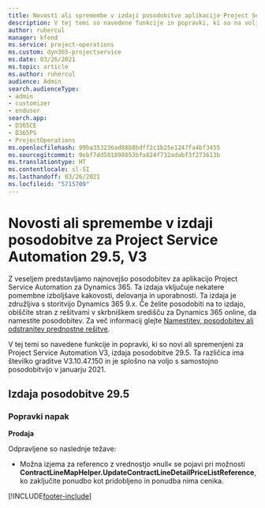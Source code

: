 ```yaml
---
title: Novosti ali spremembe v izdaji posodobitve aplikacije Project Service Automation 29.5, sprotni popravek, V3
description: V tej temi so navedene funkcije in popravki, ki so na voljo v izdaji posodobitve aplikacije Project Service Automation 29.5, sprotni popravek, V3.
author: ruhercul
manager: kfend
ms.service: project-operations
ms.custom: dyn365-projectservice
ms.date: 03/26/2021
ms.topic: article
ms.author: ruhercul
audience: Admin
search.audienceType:
- admin
- customizer
- enduser
search.app:
- D365CE
- D365PS
- ProjectOperations
ms.openlocfilehash: 99ba353236ad88b8bdff2c1b25e1247fa4bf3455
ms.sourcegitcommit: 9ebf7dd501898053bfa824f732adabf3f273613b
ms.translationtype: HT
ms.contentlocale: sl-SI
ms.lasthandoff: 03/26/2021
ms.locfileid: "5715709"
---
```

# <a name="whats-new-or-changed-in-project-service-automation-update-release-295-v3"></a>Novosti ali spremembe v izdaji posodobitve za Project Service Automation 29.5, V3

Z veseljem predstavljamo najnovejšo posodobitev za aplikacijo Project Service Automation za Dynamics 365. Ta izdaja vključuje nekatere pomembne izboljšave kakovosti, delovanja in uporabnosti. Ta izdaja je združljiva s storitvijo Dynamics 365 9.x. Če želite posodobiti na to izdajo, obiščite stran z rešitvami v skrbniškem središču za Dynamics 365 online, da namestite posodobitev. Za več informacij glejte [Namestitev, posodobitev ali odstranitev prednostne rešitve](https://docs.microsoft.com/power-platform/admin/install-remove-preferred-solution).

V tej temi so navedene funkcije in popravki, ki so novi ali spremenjeni za Project Service Automation V3, izdaja posodobitve 29.5. Ta različica ima številko graditve V3.10.47.150 in je splošno na voljo s samostojno posodobitvijo v januarju 2021.

## <a name="update-release-295"></a>Izdaja posodobitve 29.5

### <a name="bug-fixes"></a>Popravki napak


**Prodaja**

Odpravljene so naslednje težave:

- Možna izjema za referenco z vrednostjo »null« se pojavi pri možnosti **ContractLineMapHelper.UpdateContractLineDetailPriceListReference**, ko zaključite ponudbo kot pridobljeno in ponudba nima cenika.


[!INCLUDE[footer-include](../includes/footer-banner.md)]
